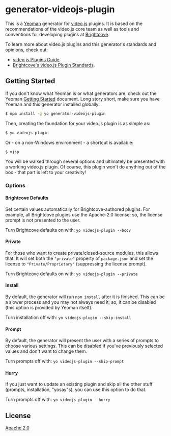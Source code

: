# generator-videojs-plugin

This is a [Yeoman](http://yeoman.io) generator for [video.js](http://videojs.com) plugins. It is based on the recommendations of the video.js core team as well as tools and conventions for developing plugins at [Brightcove](https://www.brightcove.com).

To learn more about video.js plugins and this generator's standards and opinions, check out:

- [video.js Plugins Guide](https://github.com/videojs/video.js/blob/master/docs/guides/plugins.md).
- [Brightcove's video.js Plugin Standards](docs/standards.md).

## Getting Started

If you don't know what Yeoman is or what generators are, check out the Yeoman [Getting Started](http://yeoman.io/learning/index.html) document. Long story short, make sure you have Yoeman and this generator installed globally:

```bash
$ npm install -g yo generator-videojs-plugin
```

Then, creating the foundation for your video.js plugin is as simple as:

```bash
$ yo videojs-plugin
```

Or - on a non-Windows environment - a shortcut is available:

```bash
$ vjsp
```

You will be walked through several options and ultimately be presented with a working video.js plugin. Of course, this plugin won't do anything out of the box - that part is left to your creativity!

### Options

#### Brightcove Defaults

Set certain values automatically for Brightcove-authored plugins. For example, all Brightcove plugins use the Apache-2.0 license; so, the license prompt is not presented to the user.

Turn Brightcove defaults on with: `yo videojs-plugin --bcov`

#### Private

For those who want to create private/closed-source modules, this allows that. It will set both the `"private"` property of `package.json` and set the license to `"Private/Proprietary"` (suppressing the license prompt).

Turn Brightcove defaults on with: `yo videojs-plugin --private`

#### Install

By default, the generator will run `npm install` after it is finished. This can be a slower process and you may not always need it; so, it can be disabled (this option is provided by Yeoman itself).

Turn installation off with: `yo videojs-plugin --skip-install`

#### Prompt

By default, the generator will present the user with a series of prompts to choose various settings. This can be disabled if you've previously selected values and don't want to change them.

Turn prompts off with: `yo videojs-plugin --skip-prompt`

#### Hurry

If you just want to update an existing plugin and skip all the other stuff (prompts, installation, "yosay"s), you can use this option to do that.

Turn prompts off with: `yo videojs-plugin --hurry`

## License

[Apache 2.0](LICENSE)
